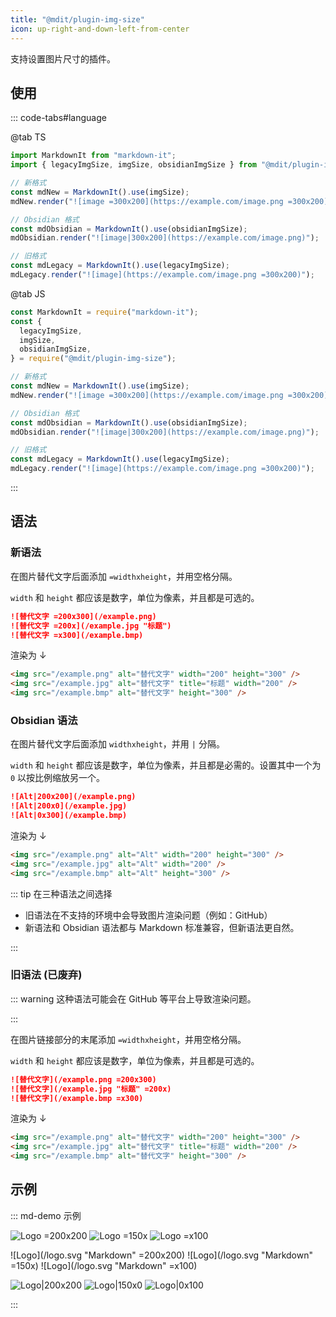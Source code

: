 ```yaml
---
title: "@mdit/plugin-img-size"
icon: up-right-and-down-left-from-center
---
```


支持设置图片尺寸的插件。

<!-- more -->

## 使用

::: code-tabs#language

@tab TS

```ts
import MarkdownIt from "markdown-it";
import { legacyImgSize, imgSize, obsidianImgSize } from "@mdit/plugin-img-size";

// 新格式
const mdNew = MarkdownIt().use(imgSize);
mdNew.render("![image =300x200](https://example.com/image.png =300x200)");

// Obsidian 格式
const mdObsidian = MarkdownIt().use(obsidianImgSize);
mdObsidian.render("![image|300x200](https://example.com/image.png)");

// 旧格式
const mdLegacy = MarkdownIt().use(legacyImgSize);
mdLegacy.render("![image](https://example.com/image.png =300x200)");
```

@tab JS

```js
const MarkdownIt = require("markdown-it");
const {
  legacyImgSize,
  imgSize,
  obsidianImgSize,
} = require("@mdit/plugin-img-size");

// 新格式
const mdNew = MarkdownIt().use(imgSize);
mdNew.render("![image =300x200](https://example.com/image.png =300x200)");

// Obsidian 格式
const mdObsidian = MarkdownIt().use(obsidianImgSize);
mdObsidian.render("![image|300x200](https://example.com/image.png)");

// 旧格式
const mdLegacy = MarkdownIt().use(legacyImgSize);
mdLegacy.render("![image](https://example.com/image.png =300x200)");
```

:::

## 语法

### 新语法

在图片替代文字后面添加 `=widthxheight`，并用空格分隔。

`width` 和 `height` 都应该是数字，单位为像素，并且都是可选的。

```md
![替代文字 =200x300](/example.png)
![替代文字 =200x](/example.jpg "标题")
![替代文字 =x300](/example.bmp)
```

渲染为 ↓

```html
<img src="/example.png" alt="替代文字" width="200" height="300" />
<img src="/example.jpg" alt="替代文字" title="标题" width="200" />
<img src="/example.bmp" alt="替代文字" height="300" />
```

### Obsidian 语法

在图片替代文字后面添加 `widthxheight`，并用 `|` 分隔。

`width` 和 `height` 都应该是数字，单位为像素，并且都是必需的。设置其中一个为 `0` 以按比例缩放另一个。

```md
![Alt|200x200](/example.png)
![Alt|200x0](/example.jpg)
![Alt|0x300](/example.bmp)
```

渲染为 ↓

```html
<img src="/example.png" alt="Alt" width="200" height="300" />
<img src="/example.jpg" alt="Alt" width="200" />
<img src="/example.bmp" alt="Alt" height="300" />
```

::: tip 在三种语法之间选择

- 旧语法在不支持的环境中会导致图片渲染问题（例如：GitHub）
- 新语法和 Obsidian 语法都与 Markdown 标准兼容，但新语法更自然。

:::

### 旧语法 (已废弃)

::: warning 这种语法可能会在 GitHub 等平台上导致渲染问题。

:::

在图片链接部分的末尾添加 `=widthxheight`，并用空格分隔。

`width` 和 `height` 都应该是数字，单位为像素，并且都是可选的。

```md
![替代文字](/example.png =200x300)
![替代文字](/example.jpg "标题" =200x)
![替代文字](/example.bmp =x300)
```

渲染为 ↓

```html
<img src="/example.png" alt="替代文字" width="200" height="300" />
<img src="/example.jpg" alt="替代文字" title="标题" width="200" />
<img src="/example.bmp" alt="替代文字" height="300" />
```

## 示例

::: md-demo 示例

<!-- 新语法 -->

![Logo =200x200](/logo.svg "Markdown")
![Logo =150x](/logo.svg "Markdown")
![Logo =x100](/logo.svg "Markdown")

<!-- 旧语法 -->

![Logo](/logo.svg "Markdown" =200x200)
![Logo](/logo.svg "Markdown" =150x)
![Logo](/logo.svg "Markdown" =x100)

<!-- Obsidian 语法 -->

![Logo|200x200](/logo.svg)
![Logo|150x0](/logo.svg)
![Logo|0x100](/logo.svg)

:::
